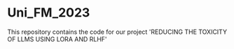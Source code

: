 # Uni_FM_2023

This repository contains the code for our project 'REDUCING THE TOXICITY OF LLMS USING LORA
AND RLHF'
